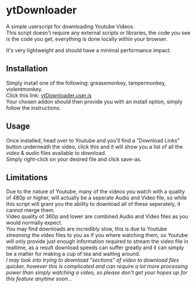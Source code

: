 # ytDownloader
A simple userscript for downloading Youtube Videos.  
This script doesn't require any external scripts or libraries, the code you see is the code you get, everything is done locally within your browser.

It's very lightweight and should have a minimal performance impact.

## Installation
Simply install one of the following: greasemonkey, tampermonkey, violentmonkey.  
Click this link: [ytDownloader.user.js](https://github.com/xmillsa/ytDownloader/raw/master/src/ytDownloader.user.js)  
Your chosen addon should then provide you with an install option, simply follow the instructions.

## Usage
Once installed, head over to Youtube and you'll find a "Download Links" button underneath the video, click this and it will show you a list of all the _video_ & _audio_ files available to download.  
Simply right-click on your desired file and click save-as.

## Limitations
Due to the nature of Youtube, many of the videos you watch with a quality of 480p or higher, will actually be a seperate Audio and Video file, so while this script will grant you the ability to download all of these seperately, it cannot merge them.  
Video quality of 360p and lower are combined Audio and Video files as you would normally expect.  
You may find downloads are incredibly slow, this is due to Youtube _streaming_ the video files to you as if you where watching them, so Youtube will only provide just enough information required to stream the video file in realtime, as a result download speeds can suffer greatly and it can simply be a matter for making a cup of tea and waiting around.  
_I may look into trying to download "sections" of video to download files quicker, however this is complicated and can require a lot more processing power than simply watching a video, so please don't get your hopes up for this feature anytime soon..._